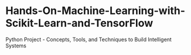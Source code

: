 # Hands-On-Machine-Learning-with-Scikit-Learn-and-TensorFlow
Python Project - Concepts, Tools, and Techniques to Build Intelligent Systems
